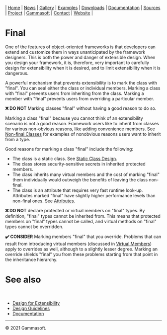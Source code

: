 | [Home](home.md) | [News](news.md) | [Gallery](gallery.md) | [Examples](examples.md) | [Downloads](downloads.md) | [Documentation](documentation.md) | [Sources](https://github.com/gammasoft71/xtd) | [Project](https://sourceforge.net/projects/xtdpro/) | [Gammasoft](gammasoft.md)  | [Contact](contact.md) | [Website](https://gammasoft71.wixsite.com/xtdpro) |

# Final

One of the features of object-oriented frameworks is that developers can extend and customize them in ways unanticipated by the framework designers. This is both the power and danger of extensible design. When you design your framework, it is, therefore, very important to carefully design for extensibility when it is desired, and to limit extensibility when it is dangerous.

A powerful mechanism that prevents extensibility is to mark the class with "final". You can seal either the class or individual members. Marking a class with "final" prevents users from inheriting from the class. Marking a member with "final" prevents users from overriding a particular member.

**❌ DO NOT** Marking classes "final" without having a good reason to do so.

Marking a class "final" because you cannot think of an extensibility scenario is not a good reason. Framework users like to inherit from classes for various non-obvious reasons, like adding convenience members. See [Non-final Classes](non-final_classes.md) for examples of nonobvious reasons users want to inherit from a type.

Good reasons for marking a class "final" include the following:

* The class is a static class. See [Static Class Design](static_class_design.md).
* The class stores security-sensitive secrets in inherited protected members.
* The class inherits many virtual members and the cost of marking "final" them individually would outweigh the benefits of leaving the class non-final.
* The class is an attribute that requires very fast runtime look-up. Attributes marked "final" have slightly higher performance levels than non-final ones. See [Attributes](attributes.md).

**❌ DO NOT** declare protected or virtual members on "final" types.
By definition, "final" types cannot be inherited from. This means that protected members on "final" types cannot be called, and virtual methods on "final" types cannot be overridden.

**✔️ CONSIDER** Marking members "final" that you override.
Problems that can result from introducing virtual members (discussed in [Virtual Members](virtual_members.md)) apply to overrides as well, although to a slightly lesser degree. Marking an override shields "final" you from these problems starting from that point in the inheritance hierarchy.

# See also
​
* [Design for Extensibility](design_for_extensibility.md)
* [Design Guidelines](design_guidelines.md)
* [Documentation](documentation.md)

______________________________________________________________________________________________

© 2021 Gammasoft.
